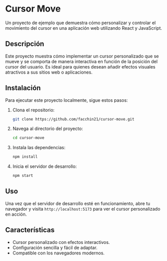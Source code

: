 # Cursor Move

Un proyecto de ejemplo que demuestra cómo personalizar y controlar el movimiento del cursor en una aplicación web utilizando React y JavaScript.

## Descripción

Este proyecto muestra cómo implementar un cursor personalizado que se mueve y se comporta de manera interactiva en función de la posición del cursor del usuario. Es ideal para quienes desean añadir efectos visuales atractivos a sus sitios web o aplicaciones.

## Instalación

Para ejecutar este proyecto localmente, sigue estos pasos:

1. Clona el repositorio:
    ```bash
    git clone https://github.com/facchin21/cursor-move.git
    ```
2. Navega al directorio del proyecto:
    ```bash
    cd cursor-move
    ```
3. Instala las dependencias:
    ```bash
    npm install
    ```
4. Inicia el servidor de desarrollo:
    ```bash
    npm start
    ```

## Uso

Una vez que el servidor de desarrollo esté en funcionamiento, abre tu navegador y visita `http://localhost:5173` para ver el cursor personalizado en acción.

## Características

- Cursor personalizado con efectos interactivos.
- Configuración sencilla y fácil de adaptar.
- Compatible con los navegadores modernos.
